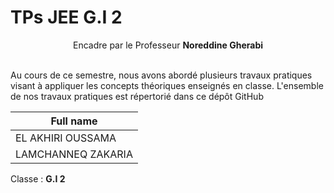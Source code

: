 # TPs JEE G.I 2

<center>Encadre par le Professeur <strong>Noreddine Gherabi</strong></center>
</br>
 <p>Au cours de ce semestre, nous avons abordé plusieurs travaux pratiques visant à appliquer les concepts théoriques enseignés en classe. L'ensemble de nos travaux pratiques est répertorié dans ce dépôt GitHub</p>

| Full name |
| ---- |
| EL AKHIRI OUSSAMA |
| LAMCHANNEQ ZAKARIA |


Classe : <strong>G.I 2</strong>
